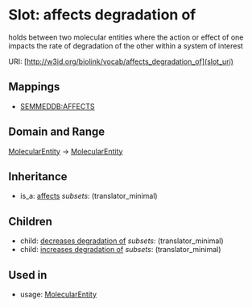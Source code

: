 # Slot: affects degradation of


holds between two molecular entities where the action or effect of one impacts the rate of degradation of the other within a system of interest

URI: [http://w3id.org/biolink/vocab/affects_degradation_of](slot_uri)
## Mappings

 * [SEMMEDDB:AFFECTS](http://purl.obolibrary.org/obo/SEMMEDDB_AFFECTS)
## Domain and Range

[MolecularEntity](MolecularEntity.md) -> [MolecularEntity](MolecularEntity.md)
## Inheritance

 *  is_a: [affects](affects.md) *subsets*: (translator_minimal)
## Children

 *  child: [decreases degradation of](decreases_degradation_of.md) *subsets*: (translator_minimal)
 *  child: [increases degradation of](increases_degradation_of.md) *subsets*: (translator_minimal)
## Used in

 *  usage: [MolecularEntity](MolecularEntity.md)
